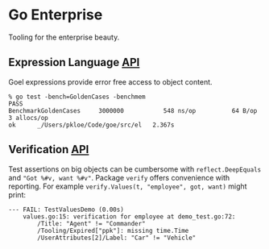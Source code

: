 # Go Enterprise

Tooling for the enterprise beauty.


## Expression Language [API](http://godoc.org/github.com/pascaldekloe/goe/el)

Goel expressions provide error free access to object content.

```
% go test -bench=GoldenCases -benchmem
PASS
BenchmarkGoldenCases	 3000000	       548 ns/op	      64 B/op	       3 allocs/op
ok  	_/Users/pkloe/Code/goe/src/el	2.367s
```


## Verification [API](http://godoc.org/github.com/pascaldekloe/goe/verify)

Test assertions on big objects can be cumbersome with ```reflect.DeepEquals``` and ```"Got %#v, want %#v"```.
Package `verify` offers convenience with reporting. For example `verify.Values(t, "employee", got, want)` might print:

```
--- FAIL: TestValuesDemo (0.00s)
	values.go:15: verification for employee at demo_test.go:72:
		/Title: "Agent" != "Commander"
		/Tooling/Expired["ppk"]: missing time.Time
		/UserAttributes[2]/Label: "Car" != "Vehicle"
```
